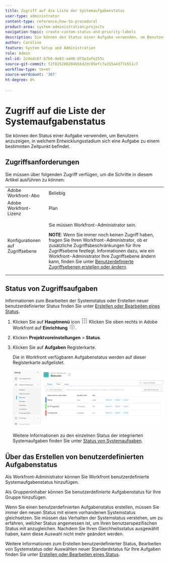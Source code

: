 ```yaml
---
title: Zugriff auf die Liste der Systemaufgabenstatus
user-type: administrator
content-type: reference;how-to-procedural
product-area: system-administration;projects
navigation-topic: create-custom-status-and-priority-labels
description: Sie können den Status einer Aufgabe verwenden, um Benutzern anzuzeigen, in welchem Entwicklungsstadium sich eine Aufgabe zu einem bestimmten Zeitpunkt befindet.
author: Caroline
feature: System Setup and Administration
role: Admin
exl-id: 2cdedc67-b7b0-4e83-a446-d71e3afe255c
source-git-commit: f2f825280204b56d2dc85efc7a315a4377e551c7
workflow-type: tm+mt
source-wordcount: '307'
ht-degree: 0%

---
```


# Zugriff auf die Liste der Systemaufgabenstatus

Sie können den Status einer Aufgabe verwenden, um Benutzern anzuzeigen, in welchem Entwicklungsstadium sich eine Aufgabe zu einem bestimmten Zeitpunkt befindet.

## Zugriffsanforderungen

Sie müssen über folgenden Zugriff verfügen, um die Schritte in diesem Artikel ausführen zu können:

<table style="table-layout:auto"> 
 <col> 
 <col> 
 <tbody> 
  <tr> 
   <td role="rowheader">Adobe Workfront-Abo</td> 
   <td>Beliebig</td> 
  </tr> 
  <tr> 
   <td role="rowheader">Adobe Workfront-Lizenz</td> 
   <td>Plan</td> 
  </tr> 
  <tr> 
   <td role="rowheader">Konfigurationen auf Zugriffsebene</td> 
   <td> <p>Sie müssen Workfront-Administrator sein.</p> <p><b>NOTE</b>: Wenn Sie immer noch keinen Zugriff haben, fragen Sie Ihren Workfront-Administrator, ob er zusätzliche Zugriffsbeschränkungen für Ihre Zugriffsebene festlegt. Informationen dazu, wie ein Workfront-Administrator Ihre Zugriffsebene ändern kann, finden Sie unter <a href="../../../administration-and-setup/add-users/configure-and-grant-access/create-modify-access-levels.md" class="MCXref xref">Benutzerdefinierte Zugriffsebenen erstellen oder ändern</a>.</p> </td> 
  </tr> 
 </tbody> 
</table>

## Status von Zugriffsaufgaben

Informationen zum Bearbeiten der Systemstatus oder Erstellen neuer benutzerdefinierter Status finden Sie unter [Erstellen oder Bearbeiten eines Status](../../../administration-and-setup/customize-workfront/creating-custom-status-and-priority-labels/create-or-edit-a-status.md).

1. Klicken Sie auf **Hauptmenü** icon ![](assets/main-menu-icon.png) Klicken Sie oben rechts in Adobe Workfront auf **Einrichtung** ![](assets/gear-icon-settings.png).

1. Klicken **Projektvoreinstellungen** > **Status**.

1. Klicken Sie auf **Aufgaben** Registerkarte.

   Die in Workfront verfügbaren Aufgabenstatus werden auf dieser Registerkarte aufgelistet.

   ![](assets/task-status.png)

   Weitere Informationen zu den einzelnen Status der integrierten Systemaufgaben finden Sie unter [Status von Systemaufgaben](../../../administration-and-setup/customize-workfront/creating-custom-status-and-priority-labels/system-task-statuses.md).

## Über das Erstellen von benutzerdefinierten Aufgabenstatus

Als Workfront-Administrator können Sie Workfront benutzerdefinierte Systemaufgabenstatus hinzufügen.

Als Gruppeninhaber können Sie benutzerdefinierte Aufgabenstatus für Ihre Gruppe hinzufügen.

Wenn Sie einen benutzerdefinierten Aufgabenstatus erstellen, müssen Sie immer den neuen Status mit einem vorhandenen Systemstatus gleichsetzen. Sie müssen das Verhalten der Systemstatus verstehen, um zu erfahren, welcher Status angemessen ist, um Ihren benutzerspezifischen Status mit anzugleichen. Nachdem Sie Ihren Gleichheitsstatus ausgewählt haben, kann diese Auswahl nicht mehr geändert werden.

Weitere Informationen zum Erstellen benutzerdefinierter Status, Bearbeiten von Systemstatus oder Auswählen neuer Standardstatus für Ihre Aufgaben finden Sie unter [Erstellen oder Bearbeiten eines Status](../../../administration-and-setup/customize-workfront/creating-custom-status-and-priority-labels/create-or-edit-a-status.md).
